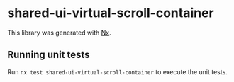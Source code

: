 # shared-ui-virtual-scroll-container

This library was generated with [Nx](https://nx.dev).

## Running unit tests

Run `nx test shared-ui-virtual-scroll-container` to execute the unit tests.
